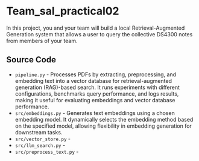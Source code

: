 # Team_sal_practical02
In this project, you and your team will build a local Retrieval-Augmented Generation system that allows a user to query the collective DS4300 notes from members of your team. 

## Source Code
- `pipeline.py` - Processes PDFs by extracting, preprocessing, and embedding text into a vector database for retrieval-augmented generation (RAG)-based search. It runs experiments with different configurations, benchmarks query performance, and logs results, making it useful for evaluating embeddings and vector database performance.
- `src/embeddings.py` - Generates text embeddings using a chosen embedding model. It dynamically selects the embedding method based on the specified model, allowing flexibility in embedding generation for downstream tasks.
- `src/vector_store.py` - 
- `src/llm_search.py` - 
- `src/preprocess_text.py` -  


